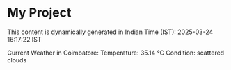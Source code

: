 # My Project

This content is dynamically generated in Indian Time (IST): 2025-03-24 16:17:22 IST


Current Weather in Coimbatore:
Temperature: 35.14 °C
Condition: scattered clouds
